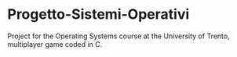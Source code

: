 # Progetto-Sistemi-Operativi
Project for the Operating Systems course at the University of Trento, multiplayer game coded in C.
